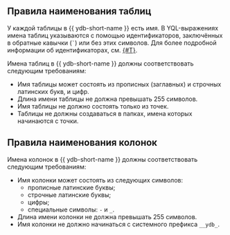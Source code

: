 ## Правила наименования таблиц

У каждой таблицы в {{ ydb-short-name }} есть имя. В YQL-выражениях имена таблиц указываются с помощью идентификаторов, заключённых в обратные кавычки (`` ` ``) или без этих символов. Для более подробной информации об идентификаторах, см. [{#T}](../../../yql/reference/syntax/lexer.md#keywords-and-ids).

Имена таблиц в {{ ydb-short-name }} должны соответствовать следующим требованиям:

- Имя таблицы может состоять из прописных (заглавных) и строчных латинских букв, и цифр.
- Длина имени таблицы не должна превышать 255 символов.
- Имя таблицы не должно состоять только из точек.
- Таблицы не должны создаваться в папках, имена которых начинаются с точки.

## Правила наименования колонок

Имена колонок в {{ ydb-short-name }} должны соответствовать следующим требованиям:

- Имя колонки может состоять из следующих символов:
    - прописные латинские буквы;
    - строчные латинские буквы;
    - цифры;
    - специальные символы: `-` и `_`.
- Длина имени колонки не должна превышать 255 символов.
- Имя колонки не должно начинаться с системного префикса `__ydb_`.

